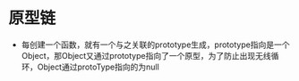 # 原型链
- 每创建一个函数，就有一个与之关联的prototype生成，prototype指向是一个Object，那Object又通过prototype指向了一个原型，为了防止出现无线循环，Object通过protoType指向的为null